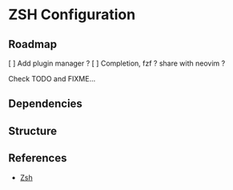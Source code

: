 # ZSH Configuration

## Roadmap

[ ] Add plugin manager ? 
[ ] Completion, fzf ? share with neovim ?

Check TODO and FIXME...

## Dependencies

## Structure


## References

- [Zsh](https://notes.alexandrelamberty.com/zsh)
